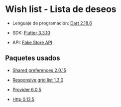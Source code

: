 # **Wish list - Lista de deseos**

* Lenguaje de programación: [Dart 2.18.6](https://dart.dev/)

* SDK: [Flutter 3.3.10](https://flutter.dev/)

* API: [Fake Store API](https://fakestoreapi.com/)

## Paquetes usados

* [Shared preferences 2.0.15](https://pub.dev/packages/shared_preferences)

* [Responsive grid list 1.3.0](https://pub.dev/packages/responsive_grid_list)

* [Provider 6.0.5](https://pub.dev/packages/provider)

* [Http 0.13.5](https://pub.dev/packages/http)
